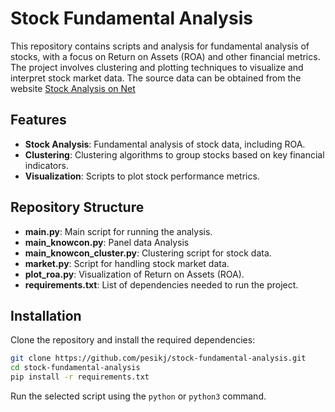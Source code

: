 # Stock Fundamental Analysis

This repository contains scripts and analysis for fundamental analysis of stocks, with a focus on Return on Assets (ROA) and other financial metrics. The project involves clustering and plotting techniques to visualize and interpret stock market data.
The source data can be obtained from the website [Stock Analysis on Net](https://www.stock-analysis-on.net/)

## Features

- **Stock Analysis**: Fundamental analysis of stock data, including ROA.
- **Clustering**: Clustering algorithms to group stocks based on key financial indicators.
- **Visualization**: Scripts to plot stock performance metrics.

## Repository Structure

- **main.py**: Main script for running the analysis.
- **main_knowcon.py**: Panel data Analysis
- **main_knowcon_cluster.py**: Clustering script for stock data.
- **market.py**: Script for handling stock market data.
- **plot_roa.py**: Visualization of Return on Assets (ROA).
- **requirements.txt**: List of dependencies needed to run the project.

## Installation

Clone the repository and install the required dependencies:

```bash
git clone https://github.com/pesikj/stock-fundamental-analysis.git
cd stock-fundamental-analysis
pip install -r requirements.txt
```

Run the selected script using the `python` or `python3` command.
